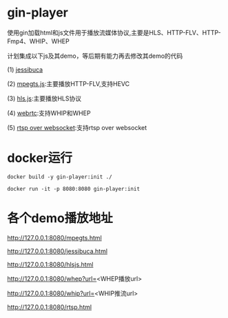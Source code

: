 # gin-player
使用gin加载html和js文件用于播放流媒体协议,主要是HLS、HTTP-FLV、HTTP-Fmp4、WHIP、WHEP

计划集成以下js及其demo，等后期有能力再去修改其demo的代码

(1) [jessibuca](https://github.com/langhuihui/jessibuca)

(2) [mpegts.js](https://github.com/xqq/mpegts.js):主要播放HTTP-FLV,支持HEVC

(3) [hls.js](https://github.com/video-dev/hls.js):主要播放HLS协议

(4) [webrtc](https://github.com/cloudflare/workers-sdk/tree/main/templates/stream/webrtc):支持WHIP和WHEP

(5) [rtsp over websocket](https://github.com/cnotch/ipchub/tree/main/demos/rtsp):支持rtsp over websocket

# docker运行
```
docker build -y gin-player:init ./

docker run -it -p 8080:8080 gin-player:init

```

# 各个demo播放地址
http://127.0.0.1:8080/mpegts.html

http://127.0.0.1:8080/jessibuca.html

http://127.0.0.1:8080/hlsjs.html

http://127.0.0.1:8080/whep?url=<WHEP播放url>

http://127.0.0.1:8080/whip?url=<WHIP推流url>

http://127.0.0.1:8080/rtsp.html